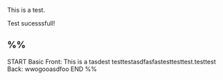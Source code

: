 
This is a test.

Test sucesssfull!




%%
---
START
Basic
Front: This is a tasdest testtestasdfasfastesttesttest.testtest
Back: wwogooasdfoo
END
%%